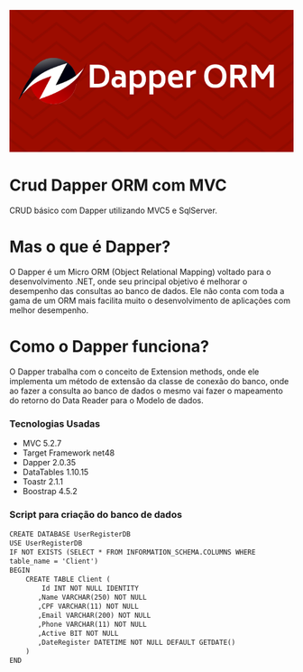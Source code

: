 ![Logo Dapper](https://github.com/thiagoubiratan/CrudDapperMVC/blob/master/Dapper.logo.png)

# Crud Dapper ORM com MVC
CRUD básico com Dapper utilizando MVC5 e SqlServer.


# Mas o que é Dapper?
O Dapper é um Micro ORM (Object Relational Mapping) voltado para o desenvolvimento .NET, onde seu principal objetivo é melhorar o desempenho das consultas ao banco de dados. Ele não conta com toda a gama de um ORM mais facilita muito o desenvolvimento de aplicações com melhor desempenho.

# Como o Dapper funciona?
O Dapper trabalha com o conceito de Extension methods, onde ele implementa um método de extensão da classe de conexão do banco, onde ao fazer a consulta ao banco de dados o mesmo vai fazer o mapeamento do retorno do Data Reader para o Modelo de dados.

### Tecnologias Usadas
* MVC 5.2.7
* Target Framework net48
* Dapper 2.0.35
* DataTables 1.10.15
* Toastr 2.1.1
* Boostrap 4.5.2

### Script para criação do banco de dados

```
CREATE DATABASE UserRegisterDB
USE UserRegisterDB
IF NOT EXISTS (SELECT * FROM INFORMATION_SCHEMA.COLUMNS WHERE table_name = 'Client')
BEGIN
	CREATE TABLE Client (
		Id INT NOT NULL IDENTITY
	   ,Name VARCHAR(250) NOT NULL
	   ,CPF VARCHAR(11) NOT NULL
	   ,Email VARCHAR(200) NOT NULL
	   ,Phone VARCHAR(11) NOT NULL
	   ,Active BIT NOT NULL
	   ,DateRegister DATETIME NOT NULL DEFAULT GETDATE()
	)
END
```

